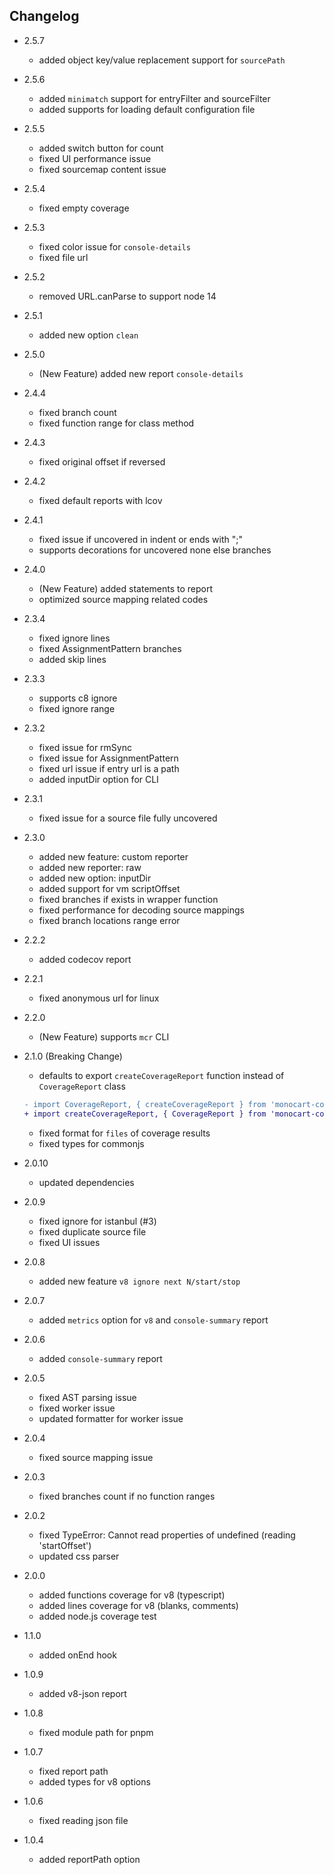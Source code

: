 ## Changelog

* 2.5.7
    - added object key/value replacement support for `sourcePath`

* 2.5.6
    - added `minimatch` support for entryFilter and sourceFilter
    - added supports for loading default configuration file

* 2.5.5
    - added switch button for count
    - fixed UI performance issue
    - fixed sourcemap content issue

* 2.5.4
    - fixed empty coverage

* 2.5.3
    - fixed color issue for `console-details`
    - fixed file url

* 2.5.2
    - removed URL.canParse to support node 14

* 2.5.1
    - added new option `clean`

* 2.5.0
    - (New Feature) added new report `console-details`

* 2.4.4
    - fixed branch count
    - fixed function range for class method

* 2.4.3
    - fixed original offset if reversed

* 2.4.2
    - fixed default reports with lcov

* 2.4.1
    - fixed issue if uncovered in indent or ends with ";"
    - supports decorations for uncovered none else branches

* 2.4.0
    - (New Feature) added statements to report
    - optimized source mapping related codes

* 2.3.4
    - fixed ignore lines
    - fixed AssignmentPattern branches
    - added skip lines

* 2.3.3
    - supports c8 ignore
    - fixed ignore range

* 2.3.2
    - fixed issue for rmSync
    - fixed issue for AssignmentPattern
    - fixed url issue if entry url is a path 
    - added inputDir option for CLI

* 2.3.1
    - fixed issue for a source file fully uncovered

* 2.3.0
    - added new feature: custom reporter
    - added new reporter: raw
    - added new option: inputDir
    - added support for vm scriptOffset
    - fixed branches if exists in wrapper function
    - fixed performance for decoding source mappings
    - fixed branch locations range error

* 2.2.2
    - added codecov report

* 2.2.1
    - fixed anonymous url for linux

* 2.2.0
    - (New Feature) supports `mcr` CLI

* 2.1.0 (Breaking Change) 
    - defaults to export `createCoverageReport` function instead of `CoverageReport` class
    ```diff
    - import CoverageReport, { createCoverageReport } from 'monocart-coverage-reports';
    + import createCoverageReport, { CoverageReport } from 'monocart-coverage-reports';
    ```
    - fixed format for `files` of coverage results
    - fixed types for commonjs

* 2.0.10
    - updated dependencies

* 2.0.9
    - fixed ignore for istanbul (#3)
    - fixed duplicate source file 
    - fixed UI issues

* 2.0.8
    - added new feature `v8 ignore next N/start/stop`

* 2.0.7
    - added `metrics` option for `v8` and `console-summary` report

* 2.0.6
    - added `console-summary` report

* 2.0.5
    - fixed AST parsing issue
    - fixed worker issue
    - updated formatter for worker issue

* 2.0.4
    - fixed source mapping issue

* 2.0.3
    - fixed branches count if no function ranges

* 2.0.2
    - fixed TypeError: Cannot read properties of undefined (reading 'startOffset')
    - updated css parser

* 2.0.0
    - added functions coverage for v8 (typescript)
    - added lines coverage for v8 (blanks, comments)
    - added node.js coverage test

* 1.1.0
    - added onEnd hook

* 1.0.9
    - added v8-json report

* 1.0.8
    - fixed module path for pnpm

* 1.0.7
    - fixed report path
    - added types for v8 options

* 1.0.6
    - fixed reading json file 

* 1.0.4
    - added reportPath option